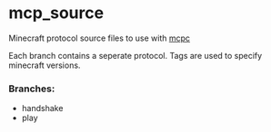 # mcp_source
Minecraft protocol source files to use with [mcpc](https://github.com/electromatter/mcpc)

Each branch contains a seperate protocol. Tags
are used to specify minecraft versions.

### Branches:
- handshake
- play

